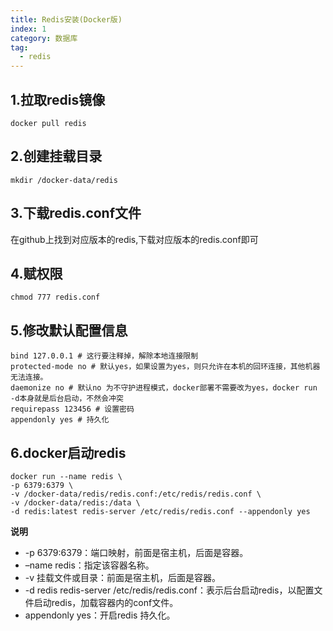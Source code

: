```yaml
---
title: Redis安装(Docker版)
index: 1
category: 数据库
tag:
  - redis
---
```


## 1.拉取redis镜像
```shell
docker pull redis
```

## 2.创建挂载目录

```shell
mkdir /docker-data/redis
```

## 3.下载redis.conf文件
在github上找到对应版本的redis,下载对应版本的redis.conf即可

## 4.赋权限
```shell
chmod 777 redis.conf
```

## 5.修改默认配置信息

```shell
bind 127.0.0.1 # 这行要注释掉，解除本地连接限制
protected-mode no # 默认yes，如果设置为yes，则只允许在本机的回环连接，其他机器无法连接。
daemonize no # 默认no 为不守护进程模式，docker部署不需要改为yes，docker run -d本身就是后台启动，不然会冲突
requirepass 123456 # 设置密码
appendonly yes # 持久化
```
## 6.docker启动redis
```shell
docker run --name redis \
-p 6379:6379 \
-v /docker-data/redis/redis.conf:/etc/redis/redis.conf \
-v /docker-data/redis:/data \
-d redis:latest redis-server /etc/redis/redis.conf --appendonly yes
```
**说明**  
* -p 6379:6379：端口映射，前面是宿主机，后面是容器。
* –name redis：指定该容器名称。
* -v 挂载文件或目录：前面是宿主机，后面是容器。
* -d redis redis-server /etc/redis/redis.conf：表示后台启动redis，以配置文件启动redis，加载容器内的conf文件。
* appendonly yes：开启redis 持久化。  



